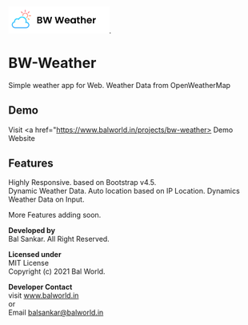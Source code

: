 <img src="/bw-weather/img/logo-dark.png" width="40%" alt="Swift Logo">.
# BW-Weather
Simple weather app for Web. Weather Data from OpenWeatherMap  

## Demo  
Visit <a href="https://www.balworld.in/projects/bw-weather> Demo Website</a>

## Features  
Highly Responsive. based on Bootstrap v4.5.  
Dynamic Weather Data.
Auto location based on IP Location.
Dynamics Weather Data on Input.

More Features adding soon.  

**Developed by**  
Bal Sankar. All Right Reserved.

**Licensed under**  
MIT License  
Copyright (c) 2021 Bal World.

**Developer Contact**  
visit www.balworld.in  
or  
Email balsankar@balworld.in
